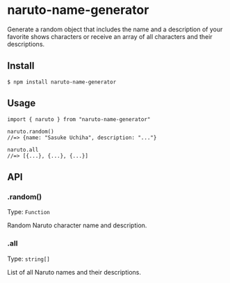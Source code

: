 # naruto-name-generator
Generate a random object that includes the name and a description of your favorite shows characters or receive an array of all characters and their descriptions. 

## Install
```$ npm install naruto-name-generator```

## Usage
```
import { naruto } from "naruto-name-generator"

naruto.random()
//=> {name: "Sasuke Uchiha", description: "..."}

naruto.all
//=> [{...}, {...}, {...}]
```
## API
### .random()
Type: ```Function```

Random Naruto character name and description.

### .all
Type: ```string[]```

List of all Naruto names and their descriptions.